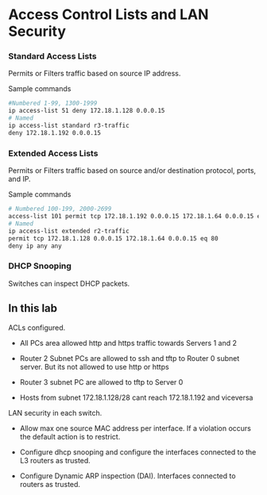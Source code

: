 # Access Control Lists and LAN Security

[](./testnet.png)

### Standard Access Lists
Permits or Filters traffic based on source IP address.

Sample commands
```bash
#Numbered 1-99, 1300-1999
ip access-list 51 deny 172.18.1.128 0.0.0.15
# Named
ip access-list standard r3-traffic
deny 172.18.1.192 0.0.0.15
```

### Extended Access Lists
Permits or Filters traffic  based on source and/or destination protocol, ports, and IP. 

Sample commands
```bash
# Numbered 100-199, 2000-2699
access-list 101 permit tcp 172.18.1.192 0.0.0.15 172.18.1.64 0.0.0.15 eq 443
# Named 
ip access-list extended r2-traffic
permit tcp 172.18.1.128 0.0.0.15 172.18.1.64 0.0.0.15 eq 80
deny ip any any
```

### DHCP Snooping

Switches can inspect DHCP packets. 

## In this lab 

ACLs configured.

- All PCs area allowed http and https traffic towards Servers 1 and 2 

- Router 2 Subnet PCs are allowed to ssh and tftp to Router 0 subnet  server.
But its not allowed to use http or https

- Router 3 subnet PC are allowed to tftp to Server 0

- Hosts from subnet 172.18.1.128/28 cant reach 172.18.1.192 and viceversa

LAN security in each switch.

- Allow max one source MAC address per interface. If a violation occurs the default action is to restrict.

- Configure dhcp snooping and configure the interfaces connected to the L3 routers as trusted.

- Configure Dynamic ARP inspection (DAI). Interfaces connected to routers as trusted.
